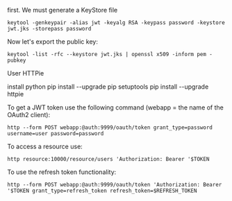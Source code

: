first. We must generate a KeyStore file
```
keytool -genkeypair -alias jwt -keyalg RSA -keypass password -keystore jwt.jks -storepass password
```
Now let's export the public key:
```
keytool -list -rfc --keystore jwt.jks | openssl x509 -inform pem -pubkey
```

User HTTPie

install python
pip install --upgrade pip setuptools
pip install --upgrade httpie

To get a JWT token use the following command (webapp = the name of the OAuth2 client):
```
http --form POST webapp:@auth:9999/oauth/token grant_type=password username=user password=password
```

To access a resource use:
```
http resource:10000/resource/users 'Authorization: Bearer '$TOKEN
```
To use the refresh token functionality:

```
http --form POST webapp:@auth:9999/oauth/token 'Authorization: Bearer '$TOKEN grant_type=refresh_token refresh_token=$REFRESH_TOKEN

```